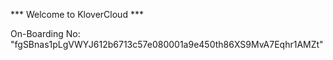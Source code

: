 *** Welcome to KloverCloud ***

On-Boarding No: &#34;fgSBnas1pLgVWYJ612b6713c57e080001a9e450th86XS9MvA7Eqhr1AMZt&#34;
